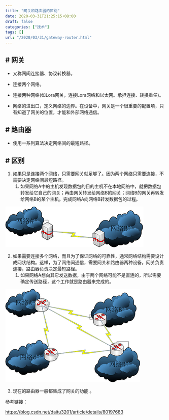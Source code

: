```yaml
---
title: "网关和路由器的区别"
date: 2020-03-31T21:25:15+08:00
draft: false
categories: ["技术"]
tags: []
url: "/2020/03/31/gateway-router.html"
---
```


## # 网关

- 又称网间连接器、协议转换器。

- 连接两个网络。

- 连接两种网络(如Lora网关，连接Lora网络和以太网。承担连接、转换重任)。

- 网络的进出口，定义网络的边界。在设备中，网关是一个很重要的配置项，只有知道了网关的位置，才能和外部网络通信。

  

## # 路由器

- 使用一系列算法决定网络间的最短路径。



## # 区别

1. 如果只是连接两个网络，只需要网关就足够了。因为两个网络只需要连接，不需要决定网络间最短路径。
   1. 如果网络A中的主机发现数据包的目的主机不在本地网络中，就把数据包转发给它自己的网关；再由网关转发给网络B的网关；网络B的网关再转发给网络B的某个主机。完成网络A向网络B转发数据包的过程。

![](/images/网关.png)

2. 如果需要连接多个网络，而且为了保证网络的可靠性，通常网络结构需要设计成网状结构。这样，为了网络间通信，需要网关和路由器两种设备。网关负责连接，路由器负责决定最短路径。
   1. 如果网络A想向其它发送数据，由于两个网络可能不是直连的，所以需要确定传送路径，这个工作就是路由器来完成的。

![](/images/路由器.png)

3. 现在的路由器一般都集成了网关的功能  。



参考链接：

https://blog.csdn.net/daitu3201/article/details/80197683